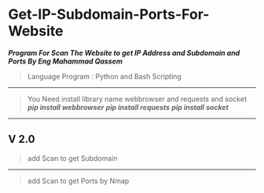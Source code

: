 # Get-IP-Subdomain-Ports-For-Website
***Program For Scan The Website to get IP Address and Subdomain and Ports By Eng Mahammad Qassem***

>Language Program : Python and Bash Scripting
***
>You Need install library name webbrowser and requests and socket
***pip install webbrowser***
***pip install requests***
***pip install socket***
***
## V 2.0
>add Scan to get Subdomain  
***
>add Scan to get Ports by Nmap
